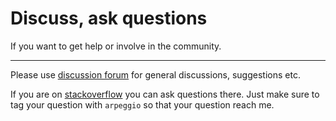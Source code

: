 # Discuss, ask questions

If you want to get help or involve in the community.

---

Please use [discussion
forum](https://groups.google.com/forum/?hl=en#!forum/arpeggio-talk) for general
discussions, suggestions etc.

If you are on [stackoverflow](http://stackoverflow.com/) you can ask questions
there.  Just make sure to tag your question with `arpeggio` so that your
question reach me.

